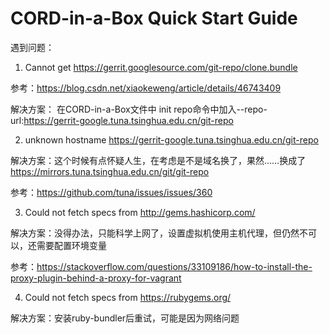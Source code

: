# CORD-in-a-Box Quick Start Guide
遇到问题：

1. Cannot get https://gerrit.googlesource.com/git-repo/clone.bundle

参考：https://blog.csdn.net/xiaokeweng/article/details/46743409

解决方案： 在CORD-in-a-Box文件中 init repo命令中加入--repo-url:https://gerrit-google.tuna.tsinghua.edu.cn/git-repo

2. unknown hostname https://gerrit-google.tuna.tsinghua.edu.cn/git-repo

解决方案：这个时候有点怀疑人生，在考虑是不是域名换了，果然……换成了 https://mirrors.tuna.tsinghua.edu.cn/git/git-repo

参考：https://github.com/tuna/issues/issues/360

3. Could not fetch specs from http://gems.hashicorp.com/

解决方案：没得办法，只能科学上网了，设置虚拟机使用主机代理，但仍然不可以，还需要配置环境变量

参考：https://stackoverflow.com/questions/33109186/how-to-install-the-proxy-plugin-behind-a-proxy-for-vagrant

4. Could not fetch specs from https://rubygems.org/

解决方案：安装ruby-bundler后重试，可能是因为网络问题


